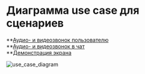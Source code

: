 # Диаграмма use case для сценариев 
**[Аудио- и видеозвонок пользователю](https://github.com/mai-re-course/uc-univercity-chat-polinanov/blob/master/personal_call.md "Аудио- и видеозвонок пользователю")  
**[Аудио- и видеозвонок в чат](https://github.com/mai-re-course/uc-univercity-chat-polinanov/blob/master/group_call.md "Аудио- и видеозвонок в чат")  
**[Демонстрация экрана](https://github.com/mai-re-course/uc-univercity-chat-polinanov/blob/master/screen_share.md "Демонстрация экрана")

![use_case_diagram](http://www.plantuml.com/plantuml/png/dP2nJWCn38RtFCK_jaEF7J6KYHMfuW5COgvHNJjo74I5U7Tq8A5ZwDBv-_p9zhu7UOop9E6tG1YypiT0gSuvgcdgfwgDdCveb4yqyo4kmbWmwIoSA8SvNZexqgiDBUGNFBOcDTDFuK_5PyAlkDjXy-Gs6cYKQhZ3Uorio2IoNKlFxDsKv8ftFOA7QPgmEMHdLlGZEM_lmH_1Mdh2kdp3y3-oBBg-zoljMSloqsy0 "Диаграмма use case")
